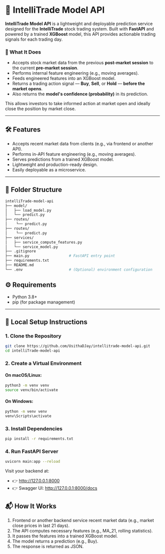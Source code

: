 # 🤖 IntelliTrade Model API

**IntelliTrade Model API** is a lightweight and deployable prediction service designed for the **IntelliTrade** stock trading system. Built with **FastAPI** and powered by a trained **XGBoost** model, this API provides actionable trading signals for each trading day.

### 🧠 What It Does

- Accepts stock market data from the previous **post-market session** to the current **pre-market session**.
- Performs internal feature engineering (e.g., moving averages).
- Feeds engineered features into an XGBoost model.
- Returns a trading action signal — **Buy**, **Sell**, or **Hold** — **before the market opens**.
- Also returns the **model's confidence (probability)** in its prediction.

This allows investors to take informed action at market open and ideally close the position by market close.

---

## 🛠️ Features

- Accepts recent market data from clients (e.g., via frontend or another API).
- Performs in-API feature engineering (e.g., moving averages).
- Serves predictions from a trained XGBoost model.
- Lightweight and production-ready design.
- Easily deployable as a microservice.

---

## 📁 Folder Structure

```bash
intelliTrade-model-api
├── model/
│   ├── load_model.py
│   └── predict.py
├── routes/
│    └── predict.py
├── routes/
│    └── predict.py
├── services/
│   ├── service_compute_features.py
│   └── service_model.py
├── .gitignore
├── main.py                  # FastAPI entry point
├── requirements.txt
├── README.md
└── .env                     # (Optional) environment configuration
```

## ⚙️ Requirements

- Python 3.8+
- pip (for package management)

---

## 🚀 Local Setup Instructions

### 1. Clone the Repository

```bash
git clone https://github.com/UsithaDJay/intellitrade-model-api.git
cd intelliTrade-model-api
```

### 2. Create a Virtual Environment

#### On macOS/Linux:
```bash
python3 -m venv venv
source venv/bin/activate
```

#### On Windows:
```bash
python -m venv venv
venv\Scripts\activate
```

### 3. Install Dependencies

```bash
pip install -r requirements.txt
```

### 4. Run FastAPI Server

```bash
uvicorn main:app --reload
```

Visit your backend at:
- 👉 http://127.0.0.1:8000
- 👉 Swagger UI: http://127.0.0.1:8000/docs

## 📬 How It Works

1. Frontend or another backend service recent market data (e.g., market close prices in last 21 days).
2. The API computes necessary features (e.g., MA_21, rolling statistics).
3. It passes the features into a trained XGBoost model.
4. The model returns a prediction (e.g., Buy).
5. The response is returned as JSON.
